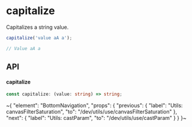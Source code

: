 
# capitalize

Capitalizes a string value.

```ts
capitalize('value aA a');

// Value aA a
```

## API

#### capitalize

```ts
const capitalize: (value: string) => string;
```


~{
  "element": "BottomNavigation",
  "props": {
    "previous": {
      "label": "Utils: canvasFilterSaturation",
      "to": "/dev/utils/use/canvasFilterSaturation"
    },
    "next": {
      "label": "Utils: castParam",
      "to": "/dev/utils/use/castParam"
    }
  }
}~
